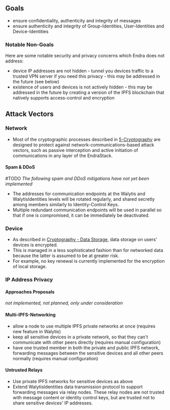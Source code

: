 ## Goals

- ensure confidentiality, authenticity and integrity of messages
- ensure authenticity and integrity of Group-Identities, User-Identities and Device-Identities

### Notable Non-Goals

Here are some notable security and privacy concerns which Endra does not address:
- device IP addresses are not hidden - tunnel you devices traffic to a trusted VPN server if you need this privacy - this may be addressed in the future (see below)
- existence of users and devices is not actively hidden - this may be addressed in the future by creating a version of the IPFS blockchain that natively supports access-control and encryption

## Attack Vectors

### Network
- Most of the cryptographic processes described in [5-Cryptography](5-Cryptography.md) are designed to protect against network-communications-based attack vectors, such as passive interception and active initiation of communications in any layer of the EndraStack.

#### Spam & DDoS

#TODO
_The following spam and DDoS mitigations have not yet been implemented_
- The addresses for communication endpoints at the Walytis and WalytisIdentities levels will be rotated regularly, and shared secretly among members similarly to Identity-Control Keys.
- Multiple redundant communication endpoints will be used in parallel so that if one is compromised, it can be immediately be deactivated.
### Device

- As described in [Cryptography - Data Storage](5-Cryptography.md#Data%20Storage), data storage on users' devices is encrypted.
- This is managed in a less sophisticated fashion than for networked data because the latter is assumed to be at greater risk.
- For example, no key renewal is currently implemented for the encryption of local storage.

### IP Address Privacy

#### Approaches Proposals
_not implemented, not planned, only under consideration_
#### Multi-IPFS-Networking
- allow a node to use multiple IPFS private networks at once (requires new feature in Walytis)
- keep all sensitive devices in a private network, so that they can't communicate with other peers directly (requires manual configuration)
- have one trusted member in both the private and public IPFS network, forwarding messages between the sensitive devices and all other peers normally (requires manual configuration)

#### Untrusted Relays

- Use private IPFS networks for sensitive devices as above
- Extend WalytisIdentities data transmission protocol to support forwarding messages via relay nodes. These relay nodes are not trusted with message content or identity control keys, but are trusted not to share sensitive devices' IP addresses.
